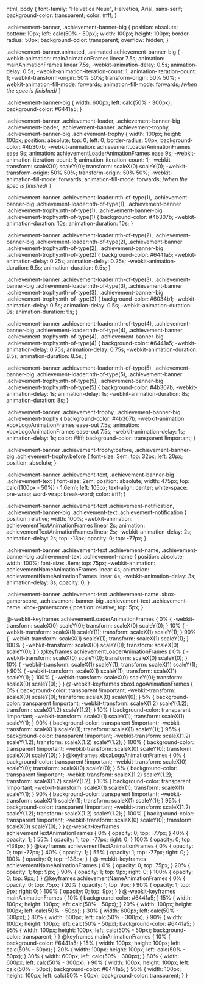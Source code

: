 html, body {
  font-family: "Helvetica Neue", Helvetica, Arial, sans-serif;
  background-color: transparent;
  color: #fff;
}

.achievement-banner, .achievement-banner-big {
  position: absolute;
  bottom: 10px;
  left: calc(50% - 50px);
  width: 100px;
  height: 100px;
  border-radius: 50px;
  background-color: transparent;
  overflow: hidden;
}

.achievement-banner.animated, .animated.achievement-banner-big {
  -webkit-animation: mainAnimationFrames linear 7.5s;
  animation: mainAnimationFrames linear 7.5s;
  -webkit-animation-delay: 0.5s;
  animation-delay: 0.5s;
  -webkit-animation-iteration-count: 1;
  animation-iteration-count: 1;
  -webkit-transform-origin: 50% 50%;
  transform-origin: 50% 50%;
  -webkit-animation-fill-mode: forwards;
  animation-fill-mode: forwards;
  /*when the spec is finished*/
}

.achievement-banner-big {
  width: 600px;
  left: calc(50% - 300px);
  background-color: #6441a5;
}

.achievement-banner .achievement-loader, .achievement-banner-big .achievement-loader, .achievement-banner .achievement-trophy, .achievement-banner-big .achievement-trophy {
  width: 100px;
  height: 100px;
  position: absolute;
  top: 0;
  left: 0;
  border-radius: 50px;
  background-color: #4b307b;
  -webkit-animation: achievementLoaderAnimationFrames ease 9s;
  animation: achievementLoaderAnimationFrames ease 9s;
  -webkit-animation-iteration-count: 1;
  animation-iteration-count: 1;
  -webkit-transform: scaleX(0) scaleY(0);
  transform: scaleX(0) scaleY(0);
  -webkit-transform-origin: 50% 50%;
  transform-origin: 50% 50%;
  -webkit-animation-fill-mode: forwards;
  animation-fill-mode: forwards;
  /*when the spec is finished*/
}

.achievement-banner .achievement-loader:nth-of-type(1), .achievement-banner-big .achievement-loader:nth-of-type(1), .achievement-banner .achievement-trophy:nth-of-type(1), .achievement-banner-big .achievement-trophy:nth-of-type(1) {
  background-color: #4b307b;
  -webkit-animation-duration: 10s;
  animation-duration: 10s;
}

.achievement-banner .achievement-loader:nth-of-type(2), .achievement-banner-big .achievement-loader:nth-of-type(2), .achievement-banner .achievement-trophy:nth-of-type(2), .achievement-banner-big .achievement-trophy:nth-of-type(2) {
  background-color: #6441a5;
  -webkit-animation-delay: 0.25s;
  animation-delay: 0.25s;
  -webkit-animation-duration: 9.5s;
  animation-duration: 9.5s;
}

.achievement-banner .achievement-loader:nth-of-type(3), .achievement-banner-big .achievement-loader:nth-of-type(3), .achievement-banner .achievement-trophy:nth-of-type(3), .achievement-banner-big .achievement-trophy:nth-of-type(3) {
  background-color: #6034b1;
  -webkit-animation-delay: 0.5s;
  animation-delay: 0.5s;
  -webkit-animation-duration: 9s;
  animation-duration: 9s;
}

.achievement-banner .achievement-loader:nth-of-type(4), .achievement-banner-big .achievement-loader:nth-of-type(4), .achievement-banner .achievement-trophy:nth-of-type(4), .achievement-banner-big .achievement-trophy:nth-of-type(4) {
  background-color: #6441a5;
  -webkit-animation-delay: 0.75s;
  animation-delay: 0.75s;
  -webkit-animation-duration: 8.5s;
  animation-duration: 8.5s;
}

.achievement-banner .achievement-loader:nth-of-type(5), .achievement-banner-big .achievement-loader:nth-of-type(5), .achievement-banner .achievement-trophy:nth-of-type(5), .achievement-banner-big .achievement-trophy:nth-of-type(5) {
  background-color: #4b307b;
  -webkit-animation-delay: 1s;
  animation-delay: 1s;
  -webkit-animation-duration: 8s;
  animation-duration: 8s;
}

.achievement-banner .achievement-trophy, .achievement-banner-big .achievement-trophy {
  background-color: #4b307b;
  -webkit-animation: xboxLogoAnimationFrames ease-out 7.5s;
  animation: xboxLogoAnimationFrames ease-out 7.5s;
  -webkit-animation-delay: 1s;
  animation-delay: 1s;
  color: #fff;
  background-color: transparent !important;
}

.achievement-banner .achievement-trophy:before, .achievement-banner-big .achievement-trophy:before {
  font-size: 3em;
  top: 32px;
  left: 20px;
  position: absolute;
}

.achievement-banner .achievement-text, .achievement-banner-big .achievement-text {
  font-size: 2em;
  position: absolute;
  width: 475px;
  top: calc((100px - 50%) - 1.6em);
  left: 105px;
  text-align: center;
  white-space: pre-wrap;
  word-wrap: break-word;
  color: #fff;
}

.achievement-banner .achievement-text .achievement-notification, .achievement-banner-big .achievement-text .achievement-notification {
  position: relative;
  width: 100%;
  -webkit-animation: achievementTextAnimationFrames linear 2s;
  animation: achievementTextAnimationFrames linear 2s;
  -webkit-animation-delay: 2s;
  animation-delay: 2s;
  top: -13px;
  opacity: 0;
  top: -77px;
}

.achievement-banner .achievement-text .achievement-name, .achievement-banner-big .achievement-text .achievement-name {
  position: absolute;
  width: 100%;
  font-size: .8em;
  top: 75px;
  -webkit-animation: achievementNameAnimationFrames linear 4s;
  animation: achievementNameAnimationFrames linear 4s;
  -webkit-animation-delay: 3s;
  animation-delay: 3s;
  opacity: 0;
}

.achievement-banner .achievement-text .achievement-name .xbox-gamerscore, .achievement-banner-big .achievement-text .achievement-name .xbox-gamerscore {
  position: relative;
  top: 5px;
}

@-webkit-keyframes achievementLoaderAnimationFrames {
  0% {
    -webkit-transform: scaleX(0) scaleY(0);
    transform: scaleX(0) scaleY(0);
  }
  10% {
    -webkit-transform: scaleX(1) scaleY(1);
    transform: scaleX(1) scaleY(1);
  }
  90% {
    -webkit-transform: scaleX(1) scaleY(1);
    transform: scaleX(1) scaleY(1);
  }
  100% {
    -webkit-transform: scaleX(0) scaleY(0);
    transform: scaleX(0) scaleY(0);
  }
}
@keyframes achievementLoaderAnimationFrames {
  0% {
    -webkit-transform: scaleX(0) scaleY(0);
    transform: scaleX(0) scaleY(0);
  }
  10% {
    -webkit-transform: scaleX(1) scaleY(1);
    transform: scaleX(1) scaleY(1);
  }
  90% {
    -webkit-transform: scaleX(1) scaleY(1);
    transform: scaleX(1) scaleY(1);
  }
  100% {
    -webkit-transform: scaleX(0) scaleY(0);
    transform: scaleX(0) scaleY(0);
  }
}
@-webkit-keyframes xboxLogoAnimationFrames {
  0% {
    background-color: transparent !important;
    -webkit-transform: scaleX(0) scaleY(0);
    transform: scaleX(0) scaleY(0);
  }
  5% {
    background-color: transparent !important;
    -webkit-transform: scaleX(1.2) scaleY(1.2);
    transform: scaleX(1.2) scaleY(1.2);
  }
  10% {
    background-color: transparent !important;
    -webkit-transform: scaleX(1) scaleY(1);
    transform: scaleX(1) scaleY(1);
  }
  90% {
    background-color: transparent !important;
    -webkit-transform: scaleX(1) scaleY(1);
    transform: scaleX(1) scaleY(1);
  }
  95% {
    background-color: transparent !important;
    -webkit-transform: scaleX(1.2) scaleY(1.2);
    transform: scaleX(1.2) scaleY(1.2);
  }
  100% {
    background-color: transparent !important;
    -webkit-transform: scaleX(0) scaleY(0);
    transform: scaleX(0) scaleY(0);
  }
}
@keyframes xboxLogoAnimationFrames {
  0% {
    background-color: transparent !important;
    -webkit-transform: scaleX(0) scaleY(0);
    transform: scaleX(0) scaleY(0);
  }
  5% {
    background-color: transparent !important;
    -webkit-transform: scaleX(1.2) scaleY(1.2);
    transform: scaleX(1.2) scaleY(1.2);
  }
  10% {
    background-color: transparent !important;
    -webkit-transform: scaleX(1) scaleY(1);
    transform: scaleX(1) scaleY(1);
  }
  90% {
    background-color: transparent !important;
    -webkit-transform: scaleX(1) scaleY(1);
    transform: scaleX(1) scaleY(1);
  }
  95% {
    background-color: transparent !important;
    -webkit-transform: scaleX(1.2) scaleY(1.2);
    transform: scaleX(1.2) scaleY(1.2);
  }
  100% {
    background-color: transparent !important;
    -webkit-transform: scaleX(0) scaleY(0);
    transform: scaleX(0) scaleY(0);
  }
}
@-webkit-keyframes achievementTextAnimationFrames {
  0% {
    opacity: 0;
    top: -77px;
  }
  40% {
    opacity: 1;
  }
  55% {
    opacity: 1;
    top: -77px;
    right: 0;
  }
  100% {
    opacity: 0;
    top: -138px;
  }
}
@keyframes achievementTextAnimationFrames {
  0% {
    opacity: 0;
    top: -77px;
  }
  40% {
    opacity: 1;
  }
  55% {
    opacity: 1;
    top: -77px;
    right: 0;
  }
  100% {
    opacity: 0;
    top: -138px;
  }
}
@-webkit-keyframes achievementNameAnimationFrames {
  0% {
    opacity: 0;
    top: 75px;
  }
  20% {
    opacity: 1;
    top: 9px;
  }
  90% {
    opacity: 1;
    top: 9px;
    right: 0;
  }
  100% {
    opacity: 0;
    top: 9px;
  }
}
@keyframes achievementNameAnimationFrames {
  0% {
    opacity: 0;
    top: 75px;
  }
  20% {
    opacity: 1;
    top: 9px;
  }
  90% {
    opacity: 1;
    top: 9px;
    right: 0;
  }
  100% {
    opacity: 0;
    top: 9px;
  }
}
@-webkit-keyframes mainAnimationFrames {
  10% {
    background-color: #6441a5;
  }
  15% {
    width: 100px;
    height: 100px;
    left: calc(50% - 50px);
  }
  20% {
    width: 100px;
    height: 100px;
    left: calc(50% - 50px);
  }
  30% {
    width: 600px;
    left: calc(50% - 300px);
  }
  80% {
    width: 600px;
    left: calc(50% - 300px);
  }
  90% {
    width: 100px;
    height: 100px;
    left: calc(50% - 50px);
    background-color: #6441a5;
  }
  95% {
    width: 100px;
    height: 100px;
    left: calc(50% - 50px);
    background-color: transparent;
  }
}
@keyframes mainAnimationFrames {
  10% {
    background-color: #6441a5;
  }
  15% {
    width: 100px;
    height: 100px;
    left: calc(50% - 50px);
  }
  20% {
    width: 100px;
    height: 100px;
    left: calc(50% - 50px);
  }
  30% {
    width: 600px;
    left: calc(50% - 300px);
  }
  80% {
    width: 600px;
    left: calc(50% - 300px);
  }
  90% {
    width: 100px;
    height: 100px;
    left: calc(50% - 50px);
    background-color: #6441a5;
  }
  95% {
    width: 100px;
    height: 100px;
    left: calc(50% - 50px);
    background-color: transparent;
  }
}
